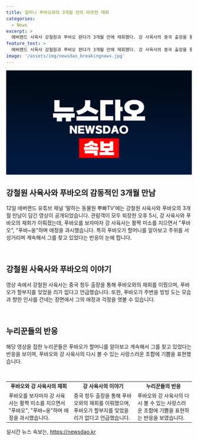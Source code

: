 ```yaml
---
title: 할머니 푸바오와의 3개월 만의 따뜻한 재회
categories:
  - News
excerpt: >
  에버랜드 사육사 강철원과 푸바오 판다가 3개월 만에 재회했다. 강 사육사의 중국 출장을 통해 이루어진 재회에서 눈길을 끈 푸바오의 반응과 강 사육사와의 다정한 모습이 담긴 영상이 유튜브에 공개되었다. 강 사육사는 푸바오의 적응을 위한 노력을 공개하며 두 사이의 애정을 드러냈고, 이에 누리꾼들은 뜨거운 반응을 보였다. 재회 영상 속에는 푸바오의 변화와 강 사육사의 눈부신 애정이 고스란히 담겨 있어, 팬들의 극대한 관심을 끌고 있다. [출처: 에버랜드 유튜브 채널 말하는 동물원 뿌빠TV]
feature_text: >
  에버랜드 사육사 강철원과 푸바오 판다가 3개월 만에 재회했다. 강 사육사의 중국 출장을 통해 이루어진 재회에서 눈길을 끈 푸바오의 반응과 강 사육사와의 다정한 모습이 담긴 영상이 유튜브에 공개되었다. 강 사육사는 푸바오의 적응을 위한 노력을 공개하며 두 사이의 애정을 드러냈고, 이에 누리꾼들은 뜨거운 반응을 보였다. 재회 영상 속에는 푸바오의 변화와 강 사육사의 눈부신 애정이 고스란히 담겨 있어, 팬들의 극대한 관심을 끌고 있다. [출처: 에버랜드 유튜브 채널 말하는 동물원 뿌빠TV]
image: '/assets/img/newsdao_breakingnews.jpg'
---
```


<p><img src="/assets/img/newsdao_breakingnews.jpg" alt="cryptoinkorea 속보" /></p>

<h2 data-ke-size="size26">강철원 사육사와 푸바오의 감동적인 3개월 만남</h2>

<p>12일 에버랜드 유튜브 채널 ‘말하는 동물원 뿌빠TV’에는 강철원 사육사와 푸바오의 3개월 만남이 담긴 영상이 공개되었습니다. 관람객이 모두 퇴장한 오후 5시, 강 사육사와 푸바오의 재회가 이뤄졌는데, 푸바오를 보자마자 강 사육사는 활짝 미소를 지으면서 "푸바오", "푸바~옹"하며 애정을 과시했습니다. 특히 푸바오가 할머니를 알아보고 주위를 서성거리며 계속해서 그를 찾고 있었다는 반응이 눈에 띕니다.</p>

<p data-ke-size="size16">&nbsp;</p>

<h2 data-ke-size="size24">강철원 사육사와 푸바오의 이야기</h2>

<p>영상 속에서 강철원 사육사는 중국 청두 출장을 통해 푸바오와의 재회를 이뤘으며, 푸바오가 할부지를 잊었을 리가 없다고 언급했습니다. 또한, 푸바오가 주변을 빙빙 도는 모습과 향한 인사를 건네는 장면에서 그의 애정과 걱정을 엿볼 수 있습니다.</p>

<p data-ke-size="size16">&nbsp;</p>

<h2 data-ke-size="size24">누리꾼들의 반응</h2>

<p>해당 영상을 접한 누리꾼들은 푸바오가 할머니를 알아보고 계속해서 그를 찾고 있었다는 반응을 보이며, 푸바오와 강 사육사의 다시 볼 수 있는 사랑스러운 조합에 기쁨을 표현했습니다.</p>

<p data-ke-size="size16">&nbsp;</p>

<table>
    <tbody>
        <tr>
            <td style="text-align: center; height: 17px;"><b>푸바오와 강 사육사의 재회</b></td>
            <td style="text-align: center; height: 17px;"><b>강 사육사의 이야기</b></td>
            <td style="text-align: center; height: 17px;"><b>누리꾼들의 반응</b></td>
        </tr>
        <tr>
            <td>푸바오를 보자마자 강 사육사는 활짝 미소를 지으면서 "푸바오", "푸바~옹"하며 애정을 과시했습니다.</td>
            <td>중국 청두 출장을 통해 푸바오와의 재회를 이뤄했으며, 푸바오가 할부지를 잊었을 리가 없다고 언급했습니다.</td>
            <td>푸바오와 강 사육사의 다시 볼 수 있는 사랑스러운 조합에 기쁨을 표현하는 반응을 보였습니다.</td>
        </tr>
    </tbody>
</table>
실시간 뉴스 속보는, <a href="https://newsdao.kr" rel="dofollow">https://newsdao.kr</a>


